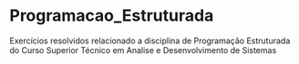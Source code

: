# Programacao_Estruturada
Exercícios resolvidos relacionado a disciplina de Programação Estruturada do Curso Superior Técnico em Analise e Desenvolvimento de Sistemas
